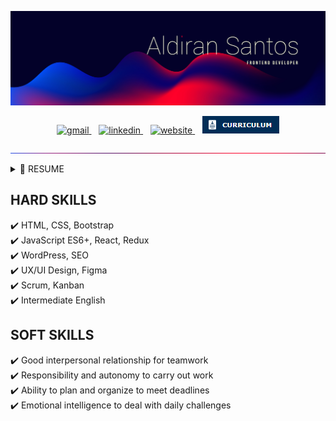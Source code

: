 ![Aldiran Santos - Frontend Developer](./imgs/cover.jpg)

<div align="center">
    <a href="mailto:contact.aldiransantos@gmail.com" target="_blank">
        <img src="https://img.shields.io/badge/Gmail-D14836?style=for-the-badge&logo=gmail&logoColor=white" alt="gmail" />
    </a>
      
    <a href="https://www.linkedin.com/in/aldiransantos/" target="_blank">
        <img src="https://img.shields.io/badge/-LinkedIn-%230077B5?style=for-the-badge&logo=linkedin&logoColor=white" alt="linkedin" />
    </a>
      
    <a href="https://aldiransantos.netlify.app/" target="_blank">
        <img src="https://img.shields.io/badge/website-000000?style=for-the-badge&logo=About.me&logoColor=white" alt="website" />
    </a>
      
    <a href="https://bityli.com/desenvolvedor-frontend-aldiransantos" target="_blank">
        <img src="./imgs/icon-curriculum.png" alt="curriculum" />
    </a>
</div>

![division-line](./imgs/division-line-updated.jpg)

<details>
  <summary>📃 RESUME</summary>

## Education

-   📖 **Bachelor of Computer Science**\
    📆 2011 - 2016\
    📍 **Federal University of Alagoas** - Arapiraca/AL, Brazil

    ### Courses

    <table>
        <tr>
            <td valign="top" width="33.3%">
                <a href="https://origamid.com/certificate/1f6d6ff8">Origamid</a>

                <tr>
                    <td valign="top" width="50%">
                        <a href="https://origamid.com/certificate/1f6d6ff8">React Course</a>
                    </td>
                    <td valign="top" width="50%">
                        <p>36 hours</p>
                    </td>
                </tr>
            </td>

            <td valign="top" width="33.3">
                <h2 align="center"><a href="https://origamid.com/certificate/1f6d6ff8">React Course – Origamid</a></h2>
                <a href="https://origamid.com/certificate/1f6d6ff8"><img width="100%" src="./imgs/" alt="React Course – Origamid" /></a>
                <br>
                <p>Description: </p>
            </td>

            <td valign="top" width="33.3">
                <h2 align="center"><a href="https://origamid.com/certificate/1f6d6ff8">React Course – Origamid</a></h2>
                <a href="https://origamid.com/certificate/1f6d6ff8"><img width="100%" src="./imgs/" alt="React Course – Origamid" /></a>
                <br>
                <p>Description: </p>
            </td>

        </tr>

    </table>
    <br />

## Work Experience

-   👨‍💻 **Frontend Developer**\
    📆 Aug 2019 - Mar 2021\
    📍 **Zoop** - Rio de Janeiro/RJ, Brazil\
    🛠️ **Skills**
    <div>
        <img
            src="https://img.shields.io/badge/HTML5-E34F26?style=for-the-badge&logo=html5&logoColor=white"
            alt="HTML5"
        />
        <img
            src="https://img.shields.io/badge/CSS3-1572B6?style=for-the-badge&logo=css3&logoColor=white"
            alt="CSS3"
        />
        <img
            src="https://img.shields.io/badge/JavaScript-F7DF1E?style=for-the-badge&logo=javascript&logoColor=black"
            alt="JavaScript"
        />
        <img
            src="https://img.shields.io/badge/jQuery-0769AD?style=for-the-badge&logo=jquery&logoColor=white"
            alt="jQuery"
        />
        <img
            src="https://img.shields.io/badge/PHP-777BB4?style=for-the-badge&logo=php&logoColor=whitehttps://img.shields.io/badge/Wordpress-21759B?style=for-the-badge&logo=wordpress&logoColor=white"
            alt="PHP"
        />
        <img
            src="https://img.shields.io/badge/Wordpress-21759B?style=for-the-badge&logo=wordpress&logoColor=white"
            alt="Wordpress"
        />
        <img
            src="https://img.shields.io/badge/Xampp-F37623?style=for-the-badge&logo=xampp&logoColor=white"
            alt="Xampp"
        />
        <img
            src="https://img.shields.io/badge/hotjar-FD3A5C?style=for-the-badge&logo=hotjar&logoColor=white"
            alt="Hotjar"
        />
        <img
            src="https://img.shields.io/badge/Figma-F24E1E?style=for-the-badge&logo=figma&logoColor=white"
            alt="Figma"
        />
        <img
            src="https://img.shields.io/badge/Adobe%20XD-470137?style=for-the-badge&logo=Adobe%20XD&logoColor=#FF61F6"
            alt="Adobe XD"
        />
        <img
            src="https://img.shields.io/badge/GIT-E44C30?style=for-the-badge&logo=git&logoColor=white"
            alt="Git"
        />
        <img
            src="https://img.shields.io/badge/GitHub-100000?style=for-the-badge&logo=github&logoColor=white"
            alt="GitHub"
        />
        <img
            src="https://img.shields.io/badge/Trello-0052CC?style=for-the-badge&logo=trello&logoColor=white"
            alt="Trello"
        />
        <img
            src="https://img.shields.io/badge/Miro-F7C922?style=for-the-badge&logo=Miro&logoColor=050036"
            alt="Miro"
        />
        <img
            src="https://img.shields.io/badge/Slack-4A154B?style=for-the-badge&logo=slack&logoColor=white"
            alt="Slack"
        />
        <img
            src="https://img.shields.io/badge/Zoom-2D8CFF?style=for-the-badge&logo=zoom&logoColor=white"
            alt="Zoom"
        />
    </div>
    <br />

-   👨‍💻 **Frontend Developer**\
    📆 Sep 2018 - Feb 2019\
    📍 **Kiutor** - Rio de Janeiro/RJ, Brazil\
    🛠️ **Skills**
    <div>
        <img
            src="https://img.shields.io/badge/HTML5-E34F26?style=for-the-badge&logo=html5&logoColor=white"
            alt="HTML5" 
        />
        <img
            src="https://img.shields.io/badge/CSS3-1572B6?style=for-the-badge&logo=css3&logoColor=white"
            alt="CSS3" 
        />
        <img
            src="https://img.shields.io/badge/JavaScript-F7DF1E?style=for-the-badge&logo=javascript&logoColor=black"
            alt="JavaScript" 
        />
        <img
            src="https://img.shields.io/badge/jQuery-0769AD?style=for-the-badge&logo=jquery&logoColor=white"
            alt="jQuery" 
        />
        <img
            src="https://img.shields.io/badge/Bootstrap-563D7C?style=for-the-badge&logo=bootstrap&logoColor=white"
            alt="Bootstrap"
        />
        <img
            src="https://img.shields.io/badge/Adobe%20Photoshop-31A8FF?style=for-the-badge&logo=Adobe%20Photoshop&logoColor=black"
            alt="Adobe Photoshop"
        />
    </div>
    <br />

-   👨‍💻 **Frontend Developer**\
    📆 Apr 2017 - Sep 2018\
    📍 **MEDGRUPO** - Rio de Janeiro/RJ, Brazil\
    🛠️ **Skills**
    <div>
        <img
            src="https://img.shields.io/badge/HTML5-E34F26?style=for-the-badge&logo=html5&logoColor=white"
            alt="HTML5" 
        />
        <img
            src="https://img.shields.io/badge/CSS3-1572B6?style=for-the-badge&logo=css3&logoColor=white"
            alt="CSS3" 
        />
        <img
            src="https://img.shields.io/badge/JavaScript-F7DF1E?style=for-the-badge&logo=javascript&logoColor=black"
            alt="JavaScript" 
        />
        <img
            src="https://img.shields.io/badge/Adobe%20Photoshop-31A8FF?style=for-the-badge&logo=Adobe%20Photoshop&logoColor=black"
            alt="Adobe Photoshop"
        />
        <img
            src="https://img.shields.io/badge/firebase-ffca28?style=for-the-badge&logo=firebase&logoColor=black"
            alt="Firebase"
        />
        <img
            src="https://img.shields.io/badge/Ionic-3880FF?style=for-the-badge&logo=ionic&logoColor=white"
            alt="Ionic"
        />
    </div>
    <br />

-   👨‍💻 **Instrutor de Curso**\
    📆 Feb 2016 - Jun 2016\
    📍 **Microlins Franchising** - Arapiraca/AL, Brazil\
    🛠️ **Skills**
    <div>
        <img
            src="https://img.shields.io/badge/Windows-0078D6?style=for-the-badge&logo=windows&logoColor=white"
            alt="Windows" 
        />
        <img
            src="https://img.shields.io/badge/Windows_XP-003399?style=for-the-badge&logo=windows-xp&logoColor=white"
            alt="Windows XP" 
        />
        <img
            src="https://img.shields.io/badge/Microsoft_Word-2B579A?style=for-the-badge&logo=microsoft-word&logoColor=white"
            alt="Microsoft Word" 
        />
        <img
            src="https://img.shields.io/badge/Microsoft_Excel-217346?style=for-the-badge&logo=microsoft-excel&logoColor=white"
            alt="Microsoft Excel"
        />
        <img
            src="https://img.shields.io/badge/Microsoft_PowerPoint-B7472A?style=for-the-badge&logo=microsoft-powerpoint&logoColor=white"
            alt="Microsoft PowerPoint"
        />
    </div>

</details>

## HARD SKILLS

✔️ HTML, CSS, Bootstrap\
✔️ JavaScript ES6+, React, Redux\
✔️ WordPress, SEO\
✔️ UX/UI Design, Figma\
✔️ Scrum, Kanban\
✔️ Intermediate English

## SOFT SKILLS

✔️ Good interpersonal relationship for teamwork\
✔️ Responsibility and autonomy to carry out work\
✔️ Ability to plan and organize to meet deadlines\
✔️ Emotional intelligence to deal with daily challenges
